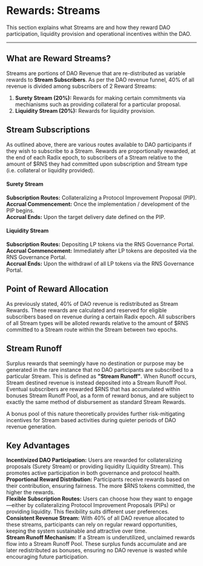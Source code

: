 # Rewards: Streams

This section explains what Streams are and how they reward DAO participation, liquidity provision and operational incentives within the DAO.

---

## What are Reward Streams?

Streams are portions of DAO Revenue that are re-distributed as variable rewards to **Stream Subscribers**. As per the DAO revenue funnel, 40% of all revenue is divided among subscribers of 2 Reward Streams:

1. **Surety Stream (20%):** Rewards for making certain commitments via mechianisms such as providing collateral for a particular proposal.
2. **Liquidity Stream (20%):** Rewards for liquidity provision.

## Stream Subscriptions

As outlined above, there are various routes available to DAO participants if they wish to subscribe to a Stream. Rewards are proportionally rewarded, at the end of each Radix epoch, to subscribers of a Stream relative to the amount of $RNS they had committed upon subscription and Stream type (i.e. collateral or liquidity provided).

<!-- tabs:start -->

#### **Surety Stream**

**Subscription Routes:** Collateralizing a Protocol Improvement Proposal (PIP).<br />
**Accrual Commencement:** Once the implementation / development of the PIP begins.<br />
**Accrual Ends:** Upon the target delivery date defined on the PIP.


#### **Liquidity Stream**

**Subscription Routes:** Depositing LP tokens via the RNS Governance Portal.<br />
**Accrual Commencement:** Immediately after LP tokens are deposited via the RNS Governance Portal.<br />
**Accrual Ends:** Upon the withdrawl of all LP tokens via the RNS Governance Portal.

<!-- tabs:end -->

## Point of Reward Allocation

As previously stated, 40% of DAO revenue is redistributed as Stream Rewards. These rewards are calculated and reserved for eligible subscribers based on revenue during a certain Radix epoch. All subscribers of all Stream types will be alloted rewards relative to the amount of $RNS committed to a Stream route within the Stream between two epochs.


## Stream Runoff

Surplus rewards that seemingly have no destination or purpose may be generated in the rare instance that no DAO participants are subscribed to a particular Stream. This is defined as **"Stream Runoff"**.  When Runoff occurs, Stream destined revenue is instead deposited into a Stream Runoff Pool. Eventual subscribers are rewarded $RNS that has accumulated within bonuses Stream Runoff Pool, as a form of reward bonus, and are subject to exactly the same method of disbursement as standard Stream Rewards.

A bonus pool of this nature theoretically provides further risk-mitigating incentives for Stream based activities during quieter periods of DAO revenue generation.

## Key Advantages

**Incentivized DAO Participation:** Users are rewarded for collateralizing proposals (Surety Stream) or providing liquidity (Liquidity Stream). This promotes active participation in both governance and protocol health.<br />
**Proportional Reward Distribution:** Participants receive rewards based on their contribution, ensuring fairness. The more $RNS tokens committed, the higher the rewards.<br />
**Flexible Subscription Routes:** Users can choose how they want to engage—either by collateralizing Protocol Improvement Proposals (PIPs) or providing liquidity. This flexibility suits different user preferences.<br />
**Consistent Revenue Stream:** With 40% of all DAO revenue allocated to these streams, participants can rely on regular reward opportunities, keeping the system sustainable and attractive over time.<br />
**Stream Runoff Mechanism:** If a Stream is underutilized, unclaimed rewards flow into a Stream Runoff Pool. These surplus funds accumulate and are later redistributed as bonuses, ensuring no DAO revenue is wasted while encouraging future participation.<br />